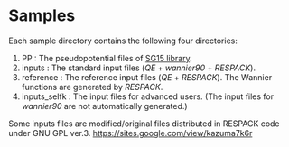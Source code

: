 # Samples
Each sample directory contains the following four directories:

1. PP : The pseudopotential files of [SG15 library](http://www.quantum-simulation.org/potentials/sg15_oncv/).
2. inputs : The standard input files (*QE* + *wannier90* + *RESPACK*).
3. reference : The reference input files (*QE* + *RESPACK*). The Wannier functions are generated by *RESPACK*.
4. inputs_selfk : The input files for advanced users. (The input files for *wannier90* are not automatically generated.)

Some inputs files are modified/original files distributed in RESPACK code under GNU GPL ver.3.
https://sites.google.com/view/kazuma7k6r
